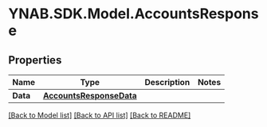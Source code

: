 # YNAB.SDK.Model.AccountsResponse
## Properties

Name | Type | Description | Notes
------------ | ------------- | ------------- | -------------
**Data** | [**AccountsResponseData**](AccountsResponseData.md) |  | 

[[Back to Model list]](../README.md#documentation-for-models) [[Back to API list]](../README.md#documentation-for-api-endpoints) [[Back to README]](../README.md)

